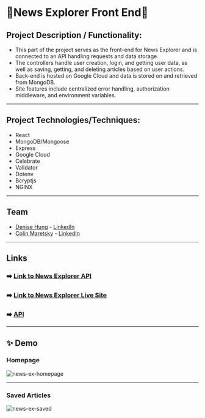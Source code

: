 # 📰News Explorer Front End📰

## Project Description / Functionality: 
- This part of the project serves as the front-end for News Explorer and is connected to an API handling requests and data storage. 
- The controllers handle user creation, login, and getting user data, as well as saving, getting, and deleting articles based on user actions.
- Back-end is hosted on Google Cloud and data is stored on and retrieved from MongoDB.
- Site features include centralized error handling, authorization middleware, and environment variables.

---

## Project Technologies/Techniques:
- React
- MongoDB/Mongoose
- Express
- Google Cloud
- Celebrate
- Validator
- Dotenv
- Bcryptjs
- NGINX

---

## Team 
- [Denise Hung](https://github.com/denisehung) - [LinkedIn](https://www.linkedin.com/in/denise-hung-76563867/)
- [Colin Maretsky](https://github.com/cjmaret) - [LinkedIn](https://www.linkedin.com/in/colin-maretsky/)

---

## Links
### ➡️ [Link to News Explorer API](https://github.com/denisehung/news-explorer-api)
### ➡️ [Link to News Explorer Live Site](https://news-explorer-site.netlify.app/)
### ➡️ [API](https://api.aloha.students.nomoreparties.sbs)

---

## ✨ Demo
### Homepage
![news-ex-homepage](https://user-images.githubusercontent.com/77926563/147217832-85671225-224b-42e8-86aa-6b5ba383fc84.png)

---

### Saved Articles
![news-ex-saved](https://user-images.githubusercontent.com/77926563/147217849-46dcecac-1f03-41b6-aab0-ca9cbc7ad78c.png)

